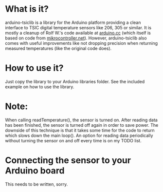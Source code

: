 
# What is it?

arduino-tsiclib is a library for the Arduino platform providing a clean
interface to TSIC digital temperature sensors like 206, 305 or similar.
It is mostly a cleanup of Rolf W.'s code available at [arduino.cc][1]
(which itself is based on code from [mikrocontroller.net][2]). However,
arduino-tsiclib also comes with useful improvements like not dropping
precision when returning measured temperatures (like the original code
does).

# How to use it?

Just copy the library to your Arduino libraries folder. See the included
example on how to use the library.

# Note:

When calling readTemperature(), the sensor is turned on. After reading
data has been finished, the sensor is turned off again in order to save
power. The downside of this technique is that it takes some time for the
code to return which slows down the main loop(). An option for reading
data periodically without turning the sensor on and off every time is on
my TODO list.

# Connecting the sensor to your Arduino board

This needs to be written, sorry.

[1]: http://playground.arduino.cc/Code/Tsic
[2]: http://www.mikrocontroller.net/topic/82087

